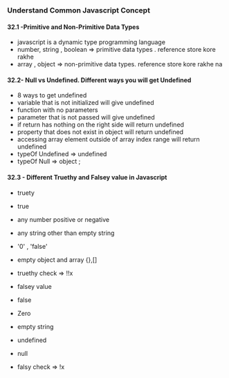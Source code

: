 ### Understand Common Javascript Concept
#### 32.1 -Primitive and Non-Primitive Data Types
- javascript is a dynamic type programming language
- number, string , boolean => primitive data types . reference store kore rakhe
- array , object => non-primitive data types. reference store kore rakhe na

#### 32.2- Null vs Undefined. Different ways you will get  Undefined
- 8 ways to get undefined
 - variable that is not initialized will give undefined
 - function with no parameters
 - parameter that is not passed will give undefined
 - if return has nothing on the right side will return undefined
 - property that does not exist in object will return undefined
 - accessing array element outside of array index range will return undefined
- typeOf Undefined => undefined
- typeOf Null => object ;
#### 32.3 - Different Truethy and Falsey value in Javascript
- truety
 - true
 - any number positive or negative
 - any string other than empty string
 - '0' , 'false'
 - empty object and array {},[]
 - truethy check => !!x

- falsey value
 - false
 - Zero
 - empty string
 - undefined
 - null
 - falsy check => !x